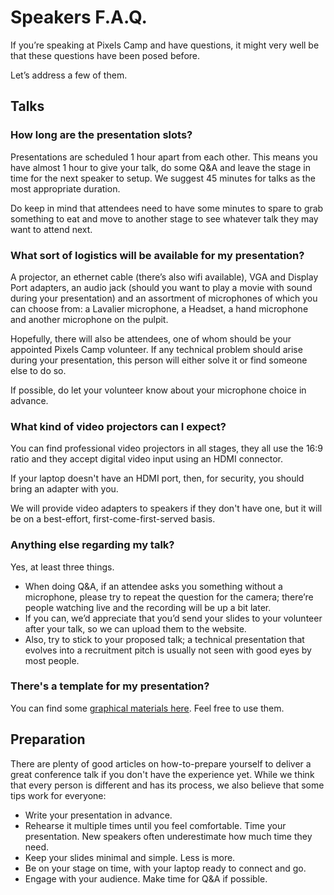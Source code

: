 # Speakers F.A.Q.

If you’re speaking at Pixels Camp and have questions, it might very well be that these questions have been posed before.

Let’s address a few of them.

## Talks

### How long are the presentation slots?

Presentations are scheduled 1 hour apart from each other. This means you have almost 1 hour to give your talk, do some Q&A and leave the stage in time for the next speaker to setup. We suggest 45 minutes for talks as the most appropriate duration.

Do keep in mind that attendees need to have some minutes to spare to grab something to eat and move to another stage to see whatever talk they may want to attend next.

### What sort of logistics will be available for my presentation?

A projector, an ethernet cable (there’s also wifi available), VGA and Display Port adapters, an audio jack (should you want to play a movie with sound during your presentation) and an assortment of microphones of which you can choose from: a Lavalier microphone, a Headset, a hand microphone and another microphone on the pulpit.

Hopefully, there will also be attendees, one of whom should be your appointed Pixels Camp volunteer. If any technical problem should arise during your presentation, this person will either solve it or find someone else to do so.

If possible, do let your volunteer know about your microphone choice in advance.

### What kind of video projectors can I expect?

You can find professional video projectors in all stages, they all use the 16:9 ratio and they accept digital video input using an HDMI connector.

If your laptop doesn't have an HDMI port, then, for security, you should bring an adapter with you.

We will provide video adapters to speakers if they don't have one, but it will be on a best-effort, first-come-first-served basis.

### Anything else regarding my talk?

Yes, at least three things.

* When doing Q&A, if an attendee asks you something without a microphone, please try to repeat the question for the camera; there’re people watching live and the recording will be up a bit later.
* If you can, we’d appreciate that you’d send your slides to your volunteer after your talk, so we can upload them to the website.
* Also, try to stick to your proposed talk; a technical presentation that evolves into a recruitment pitch is usually not seen with good eyes by most people.

### There's a template for my presentation?

You can find some [graphical materials here][1]. Feel free to use them.

## Preparation

There are plenty of good articles on how-to-prepare yourself to deliver a great conference talk if you don't have the experience yet. While we think that every person is different and has its process, we also believe that some tips work for everyone:

* Write your presentation in advance.
* Rehearse it multiple times until you feel comfortable. Time your presentation. New speakers often underestimate how much time they need.
* Keep your slides minimal and simple. Less is more.
* Be on your stage on time, with your laptop ready to connect and go.
* Engage with your audience. Make time for Q&A if possible.

[1]: https://drive.google.com/drive/folders/0B6U_2A5tv57HSzZxZHJPa1p0LXc?usp=sharing

